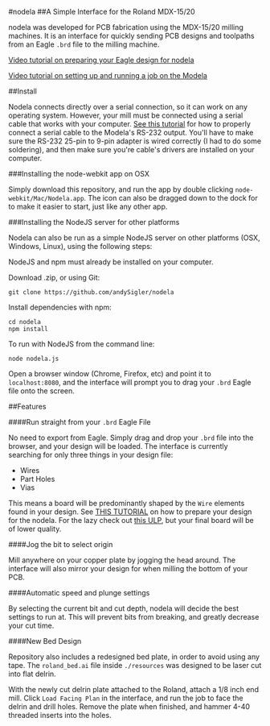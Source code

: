 #nodela
##A Simple Interface for the Roland MDX-15/20

nodela was developed for PCB fabrication using the MDX-15/20 milling machines. It is an interface for quickly sending PCB designs and toolpaths from an Eagle `.brd` file to the milling machine.

[Video tutorial on preparing your Eagle design for nodela](https://vimeo.com/119003450)

[Video tutorial on setting up and running a job on the Modela](https://vimeo.com/119725323)

##Install

Nodela connects directly over a serial connection, so it can work on any operating system. However, your mill must be connected using a serial cable that works with your computer. [See this tutorial](http://progmatter.com/drupal/?q=node/2) for how to properly connect a serial cable to the Modela's RS-232 output. You'll have to make sure the RS-232 25-pin to 9-pin adapter is wired correctly (I had to do some soldering), and then make sure you're cable's drivers are installed on your computer.

###Installing the node-webkit app on OSX

Simply download this repository, and run the app by double clicking `node-webkit/Mac/Nodela.app`. The icon can also be dragged down to the dock for to make it easier to start, just like any other app.

###Installing the NodeJS server for other platforms

Nodela can also be run as a simple NodeJS server on other platforms (OSX, Windows, Linux), using the following steps:

NodeJS and npm must already be installed on your computer.

Download  .zip, or using Git:
```
git clone https://github.com/andySigler/nodela
```
Install dependencies with npm:
```
cd nodela
npm install
```
To run with NodeJS from the command line:
```
node nodela.js
```
Open a browser window (Chrome, Firefox, etc) and point it to `localhost:8080`, and the interface will prompt you to drag your `.brd` Eagle file onto the screen.

##Features

####Run straight from your `.brd` Eagle File

No need to export from Eagle. Simply drag and drop your `.brd` file into the browser, and your design will be loaded. The interface is currently searching for only three things in your design file:

 - Wires
 - Part Holes
 - Vias

This means a board will be predominantly shaped by the `Wire` elements found in your design. See [THIS TUTORIAL](https://vimeo.com/119003450) on how to prepare your design for the nodela. For the lazy check out [this ULP](http://mlab.taik.fi/paja/?p=1874), but your final board will be of lower quality.

####Jog the bit to select origin

Mill anywhere on your copper plate by jogging the head around. The interface will also mirror your design for when milling the bottom of your PCB.

####Automatic speed and plunge settings

By selecting the current bit and cut depth, nodela will decide the best settings to run at. This will prevent bits from breaking, and greatly decrease your cut time.

####New Bed Design

Repository also includes a redesigned bed plate, in order to avoid using any tape. The `roland_bed.ai` file inside `./resources` was designed to be laser cut into flat delrin.

With the newly cut delrin plate attached to the Roland, attach a 1/8 inch end mill. Click `Load Facing Plan` in the interface, and run the job to face the delrin and drill holes. Remove the plate when finished, and hammer 4-40 threaded inserts into the holes.